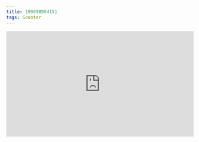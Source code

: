 ```yaml
---
title: 190098904151
tags: Scooter
---
```

<iframe allow="accelerometer; autoplay; clipboard-write; encrypted-media; gyroscope; picture-in-picture" allowfullscreen="" frameborder="0" height="281" id="youtube_iframe" src="https://www.youtube.com/embed/cbB3iGRHtqA?feature=oembed&amp;enablejsapi=1&amp;origin=https://safe.txmblr.com&amp;wmode=opaque" width="500"></iframe>